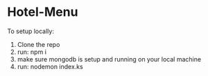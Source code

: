 # Hotel-Menu
To setup locally:
1) Clone the repo
2) run: npm i
3) make sure mongodb is setup and running on your local machine
4) run: nodemon index.ks

